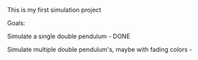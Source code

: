 This is my first simulation project

Goals:

Simulate a single double pendulum - DONE

Simulate multiple double pendulum's, maybe with fading colors -
